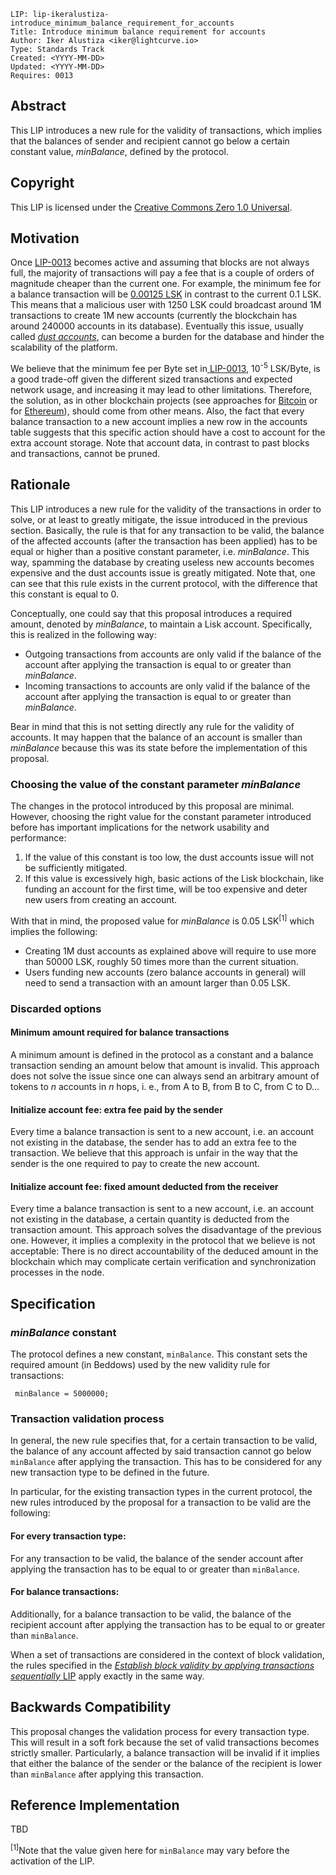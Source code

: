 
```
LIP: lip-ikeralustiza-introduce_minimum_balance_requirement_for_accounts
Title: Introduce minimum balance requirement for accounts
Author: Iker Alustiza <iker@lightcurve.io>
Type: Standards Track
Created: <YYYY-MM-DD>
Updated: <YYYY-MM-DD>
Requires: 0013
```



## Abstract

This LIP introduces a new rule for the validity of transactions, which implies that the balances of sender and recipient cannot go below a certain constant value, _minBalance_, defined by the protocol.


## Copyright

This LIP is licensed under the [Creative Commons Zero 1.0 Universal](https://creativecommons.org/publicdomain/zero/1.0/).


## Motivation

Once [LIP-0013](https://github.com/LiskHQ/lips/blob/master/proposals/lip-0013.md) becomes active and assuming that blocks are not always full, the majority of transactions will pay a fee that is a couple of orders of magnitude cheaper than the current one. For example, the minimum fee for a balance transaction will be [0.00125 LSK](https://github.com/LiskHQ/lips/blob/master/proposals/lip-0013.md#a-minimum-fee-implications) in contrast to the current 0.1 LSK. This means that a malicious user with 1250 LSK could broadcast around 1M transactions to create 1M new accounts (currently the blockchain has around 240000 accounts in its database). Eventually this issue, usually called [_dust accounts_](https://github.com/ethereum/EIPs/issues/168), can become a burden for the database and hinder the scalability of the platform. 

We believe that the minimum fee per Byte set in[ LIP-0013](https://github.com/LiskHQ/lips/blob/master/proposals/lip-0013.md#minimum-fee-per-byte-minfeeperbyte), 10<sup>-5</sup> LSK/Byte, is a good trade-off given the different sized transactions and expected network usage, and increasing it may lead to other limitations. Therefore, the solution, as in other blockchain projects (see approaches for [Bitcoin](https://github.com/bitcoin/bitcoin/commit/9022aa3) or for [Ethereum](https://github.com/ethereum/EIPs/blob/master/EIPS/eip-161.md)), should come from other means. Also, the fact that every balance transaction to a new account implies a new row in the accounts table suggests that this specific action should have a cost to account for the extra account storage. Note that account data, in contrast to past blocks and transactions, cannot be pruned.


## Rationale

This LIP introduces a new rule for the validity of the transactions in order to solve, or at least to greatly mitigate, the issue introduced in the previous section. Basically, the rule is that for any transaction to be valid, the balance of the affected accounts (after the transaction has been applied) has to be equal or higher than a positive constant parameter, i.e. _minBalance_. This way, spamming the database by creating useless new accounts becomes expensive and the dust accounts issue is greatly mitigated.  Note that, one can see that this rule exists in the current protocol, with the difference that this constant is equal to 0.

Conceptually, one could say that this proposal introduces a required amount, denoted by _minBalance_, to maintain a Lisk account. Specifically, this is realized in the following way:



*   Outgoing transactions from accounts are only valid if the balance of the account after applying the transaction is equal to or greater than _minBalance_.
*   Incoming transactions to accounts are only valid if the balance of the account after applying the transaction is equal to or greater than _minBalance_.

Bear in mind that this is not setting directly any rule for the validity of accounts. It may happen that the balance of an account is smaller than _minBalance_ because this was its state before the implementation of this proposal.


### Choosing the value of the constant parameter _minBalance_

The changes in the protocol introduced by this proposal are minimal. However, choosing the right value for the constant parameter introduced before has important implications for the network usability and performance:



1. If the value of this constant is too low, the dust accounts issue will not be sufficiently mitigated.
2. If this value is excessively high, basic actions of the Lisk blockchain, like funding an account for the first time, will be too expensive and deter new users from creating an account.  

With that in mind, the proposed value for _minBalance_ is 0.05 LSK<sup>[1]</sup> which implies the following:



*   Creating 1M dust accounts as explained above will require to use more than 50000 LSK, roughly 50 times more than the current situation.
*   Users funding new accounts (zero balance accounts in general) will need to send a transaction with an amount larger than 0.05 LSK.


### Discarded options


#### Minimum amount required for balance transactions

A minimum amount is defined in the protocol as a constant and a balance transaction sending an amount below that amount is invalid. This approach does not solve the issue since one can always send an arbitrary amount of tokens to _n_ accounts in _n_ hops, i. e., from A to B, from B to C, from C to D...


#### Initialize account fee: extra fee paid by the sender

Every time a balance transaction is sent to a new account, i.e. an account not existing in the database, the sender has to add an extra fee to the transaction. We believe that this approach is unfair in the way that the sender is the one required to pay to create the new account. 


#### Initialize account fee: fixed amount deducted from the receiver

Every time a balance transaction is sent to a new account, i.e. an account not existing in the database, a certain quantity is deducted from the transaction amount. This approach solves the disadvantage of the previous one. However, it implies a complexity in the protocol that we believe is not acceptable: There is no direct accountability of the deduced amount in the blockchain which may complicate certain verification and synchronization processes in the node.


## Specification

### _minBalance_ constant

The protocol defines a new constant, `minBalance`. This constant sets the required amount (in Beddows) used by the new validity rule for transactions:


```
 minBalance = 5000000;
```


### Transaction validation process

In general, the new rule specifies that, for a certain transaction to be valid, the balance of any account affected by said transaction cannot go below `minBalance` after applying the transaction. This has to be considered for any new transaction type to be defined in the future.


In particular, for the existing transaction types in the current protocol, the new rules introduced by the proposal for a transaction to be valid are the following: 


#### For every transaction type:

For any transaction to be valid, the balance of the sender account after applying the transaction has to be equal to or greater than `minBalance`.


#### For balance transactions:

Additionally, for a balance transaction to be valid, the balance of the recipient account after applying the transaction has to be equal to or greater than `minBalance`.

When a set of transactions are considered in the context of block validation, the rules specified in the [_Establish block validity by applying transactions sequentially_ LIP](https://research.lisk.io/t/establish-block-validity-by-applying-transactions-sequentially/197) apply exactly in the same way.


## Backwards Compatibility

This proposal changes the validation process for every transaction type. This will result in a soft fork because the set of valid transactions becomes strictly smaller. Particularly, a balance transaction will be invalid if it implies that either the balance of the sender or the balance of the recipient is lower than  `minBalance` after applying this transaction.


## Reference Implementation

TBD

<sup>[1]</sup>Note that the value given here for `minBalance` may vary before the activation of the LIP.
